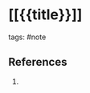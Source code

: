 # [[{{title}}]]

tags: #note

## References

1.

<!--
When Completed:
- [ ] Indexed or linked to other note
- [ ] Moved to directory
- [ ] Remove if not a real note

If is a task:
- [ ] Solve a issue or taks?
- [ ] is commited?
- [ ] need some documentation
- [ ] need testing
- [ ] it has a technical debt?
-->
